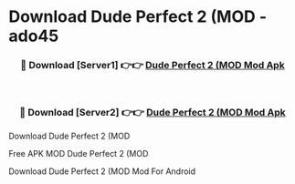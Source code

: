 # Download Dude Perfect 2 (MOD - ado45



<div align="center">
<h3>🔴 Download [Server1] 👉👉 <a href="https://momento.my/?title=Dude_Perfect_2_(MOD">Dude Perfect 2 (MOD Mod Apk</a></h3><br>

<h3>🔴 Download [Server2] 👉👉 <a href="https://momento.my/?title=Dude_Perfect_2_(MOD">Dude Perfect 2 (MOD Mod Apk</a></h3>
</div>



Download Dude Perfect 2 (MOD 

Free APK MOD Dude Perfect 2 (MOD 

Download Dude Perfect 2 (MOD Mod For Android
